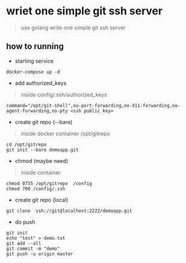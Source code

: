 # wriet one simple git ssh server

> use golang write one simple git ssh server

## how to running

* starting service

```code
docker-compose up -d
```

* add authorized_keys

> inside config/.ssh/authorized_keys

```code
command="/opt/git-shell",no-port-forwarding,no-X11-forwarding,no-agent-forwarding,no-pty <ssh public key>
```

* create git repo (--bare)

> inside docker container /opt/gitrepo

```code
cd /opt/gitrepo
git init --bare demoapp.git
```

* chmod (maybe need)

> inside container

```code
chmod 0755 /opt/gitrepo  /config
chmod 700 /config/.ssh
```

* create git repo (local)

```code
git clone  ssh://git@localhost:2222/demoapp.git
```

* do push 

```code
git init 
echo "test" > demo.txt
git add --all
git commit -m "demo"
git push -u origin master
```